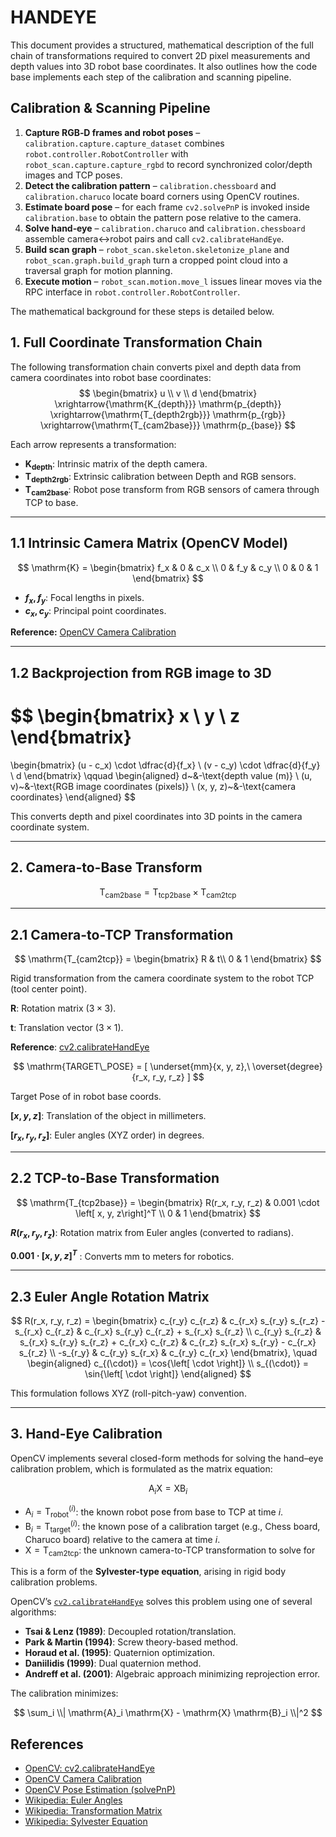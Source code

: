 # HANDEYE

This document provides a structured, mathematical description of the full chain of transformations required to convert 2D pixel measurements and depth values into 3D robot base coordinates. It also outlines how the code base implements each step of the calibration and scanning pipeline.

## Calibration & Scanning Pipeline

1. **Capture RGB‑D frames and robot poses** – `calibration.capture.capture_dataset` combines `robot.controller.RobotController` with `robot_scan.capture.capture_rgbd` to record synchronized color/depth images and TCP poses.
2. **Detect the calibration pattern** – `calibration.chessboard` and `calibration.charuco` locate board corners using OpenCV routines.
3. **Estimate board pose** – for each frame `cv2.solvePnP` is invoked inside `calibration.base` to obtain the pattern pose relative to the camera.
4. **Solve hand‑eye** – `calibration.charuco` and `calibration.chessboard` assemble camera↔robot pairs and call `cv2.calibrateHandEye`.
5. **Build scan graph** – `robot_scan.skeleton.skeletonize_plane` and `robot_scan.graph.build_graph` turn a cropped point cloud into a traversal graph for motion planning.
6. **Execute motion** – `robot_scan.motion.move_l` issues linear moves via the RPC interface in `robot.controller.RobotController`.

The mathematical background for these steps is detailed below.

## 1. Full Coordinate Transformation Chain

The following transformation chain converts pixel and depth data from camera coordinates into robot base coordinates:
$$
\begin{bmatrix}
u \\
v \\
d
\end{bmatrix}
\xrightarrow{\mathrm{K_{depth}}}
\mathrm{p_{depth}}
\xrightarrow{\mathrm{T_{depth2rgb}}}
\mathrm{p_{rgb}}
\xrightarrow{\mathrm{T_{cam2base}}}
\mathrm{p_{base}}
$$

Each arrow represents a transformation:

- **$\mathrm{K_{depth}}$**: Intrinsic matrix of the depth camera.
- **$\mathrm{T_{depth2rgb}}$**: Extrinsic calibration between Depth and RGB sensors.
- **$\mathrm{T_{cam2base}}$**: Robot pose transform from RGB sensors of camera through TCP to base.

---

## 1.1 Intrinsic Camera Matrix (OpenCV Model)

$$
\mathrm{K} =
\begin{bmatrix}
f_x & 0 & c_x \\
0 & f_y & c_y \\
0 & 0 & 1
\end{bmatrix} 
$$

- **$f_x, f_y$**: Focal lengths in pixels.
- **$c_x, c_y$**: Principal point coordinates.

**Reference:** [OpenCV Camera Calibration](https://docs.opencv.org/4.x/dc/dbb/tutorial_py_calibration.html)

---

## 1.2 Backprojection from RGB image to 3D

$$
\begin{bmatrix}
x \\
y \\
z
\end{bmatrix}
=
\begin{bmatrix}
(u - c_x) \cdot \dfrac{d}{f_x} \\
(v - c_y) \cdot \dfrac{d}{f_y} \\
d
\end{bmatrix}
\qquad
\begin{aligned}
d~&-\text{depth value (m)} \\
(u, v)~&-\text{RGB image coordinates (pixels)} \\
(x, y, z)~&-\text{camera coordinates}
\end{aligned}
$$

This converts depth and pixel coordinates into 3D points in the camera coordinate system.

---

## 2. Camera-to-Base Transform

$$ 
\mathrm{T_{cam2base}} = \mathrm{T_{tcp2base}} \times \mathrm{T_{cam2tcp}} 
$$

---

## 2.1 Camera-to-TCP Transformation

$$ 
\mathrm{T_{cam2tcp}} =
\begin{bmatrix}
R & t\\
0 & 1 
\end{bmatrix} 
$$

Rigid transformation from the camera coordinate system to the robot TCP (tool center point).

**R**: Rotation matrix $(3\times3)$.

**t**: Translation vector $(3\times1)$.

**Reference**: [cv2.calibrateHandEye](https://docs.opencv.org/4.x/d9/d0c/group__calib3d.html#gaebfc1c9f7434196a374c382abf43439b)

$$
\mathrm{TARGET\_POSE} = [
  \underset{mm}{x, y, z},\ 
  \overset{degree}{r_x, r_y, r_z}
]
$$

Target Pose of in robot base coords.

**$[x, y, z]$**: Translation of the object in millimeters.

**$[r_x, r_y, r_z]$**: Euler angles (XYZ order) in degrees.

---

## 2.2 TCP-to-Base Transformation

$$
\mathrm{T_{tcp2base}} =
\begin{bmatrix}
R(r_x, r_y, r_z) & 0.001 \cdot \left[ x, y, z\right]^T \\
0 & 1 
\end{bmatrix} 
$$

**$R(r_x, r_y, r_z)$**: Rotation matrix from Euler angles (converted to radians).

**$0.001 \cdot \left[ x, y, z\right]^T$** : Converts mm to meters for robotics.

---

## 2.3 Euler Angle Rotation Matrix

$$
R(r_x, r_y, r_z) =
\begin{bmatrix}
c_{r_y} c_{r_z} & c_{r_x} s_{r_y} s_{r_z} - s_{r_x} c_{r_z} & c_{r_x} s_{r_y} c_{r_z} + s_{r_x} s_{r_z} \\
c_{r_y} s_{r_z} & s_{r_x} s_{r_y} s_{r_z} + c_{r_x} c_{r_z} & c_{r_z} s_{r_x} s_{r_y} - c_{r_x} s_{r_z} \\
-s_{r_y} & c_{r_y} s_{r_x} & c_{r_y} c_{r_x}
\end{bmatrix},
\quad
\begin{aligned}
c_{(\cdot)} = \cos{\left[ \cdot \right]}
\\
s_{(\cdot)} = \sin{\left[ \cdot \right]}
\end{aligned}
$$

This formulation follows XYZ (roll-pitch-yaw) convention.

---

## 3. Hand-Eye Calibration

OpenCV implements several closed-form methods for solving the hand–eye calibration problem, which is formulated as the matrix equation:

$$
\mathrm{A}_i \mathrm{X} = \mathrm{X} \mathrm{B}_i
$$

- $\mathrm{A}_i = \mathrm{T_{robot}}^{(i)}$: the known robot pose from base to TCP at time $i$.
- $\mathrm{B}_i = \mathrm{T_{target}}^{(i)}$: the known pose of a calibration target (e.g., Chess board, Charuco board) relative to the camera at time $i$.
- $\mathrm{X} = \mathrm{T_{cam2tcp}}$: the unknown camera-to-TCP transformation to solve for

This is a form of the **Sylvester-type equation**, arising in rigid body calibration problems.

OpenCV’s [`cv2.calibrateHandEye`](https://docs.opencv.org/4.x/d9/d0c/group__calib3d.html#gaebfc1c9f7434196a374c382abf43439b) solves this problem using one of several algorithms:

- **Tsai & Lenz (1989)**: Decoupled rotation/translation.
- **Park & Martin (1994)**: Screw theory-based method.
- **Horaud et al. (1995)**: Quaternion optimization.
- **Daniilidis (1999)**: Dual quaternion method.
- **Andreff et al. (2001)**: Algebraic approach minimizing reprojection error.

The calibration minimizes:

$$
\sum_i \\| \mathrm{A}_i \mathrm{X} - \mathrm{X} \mathrm{B}_i \\|^2
$$

## References

- [OpenCV: cv2.calibrateHandEye](https://docs.opencv.org/4.x/d9/d0c/group__calib3d.html#gaebfc1c9f7434196a374c382abf43439b)
- [OpenCV Camera Calibration](https://docs.opencv.org/4.x/dc/dbb/tutorial_py_calibration.html)
- [OpenCV Pose Estimation (solvePnP)](https://docs.opencv.org/4.x/d9/d0c/group__calib3d.html)
- [Wikipedia: Euler Angles](https://en.wikipedia.org/wiki/Euler_angles)
- [Wikipedia: Transformation Matrix](https://en.wikipedia.org/wiki/Transformation_matrix)
- [Wikipedia: Sylvester Equation](https://en.wikipedia.org/wiki/Sylvester_equation)
